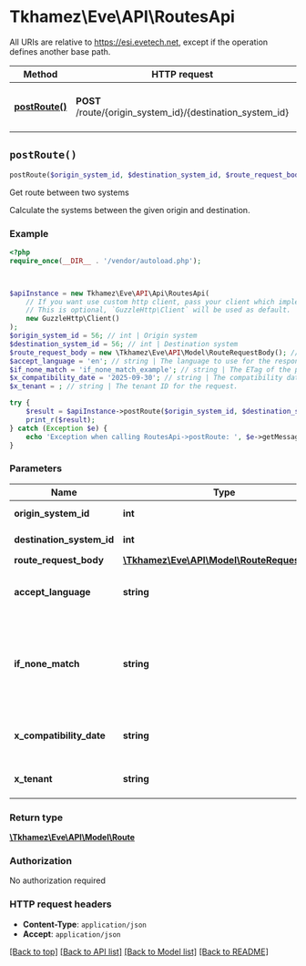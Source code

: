 # Tkhamez\Eve\API\RoutesApi

All URIs are relative to https://esi.evetech.net, except if the operation defines another base path.

| Method | HTTP request | Description |
| ------------- | ------------- | ------------- |
| [**postRoute()**](RoutesApi.md#postRoute) | **POST** /route/{origin_system_id}/{destination_system_id} | Get route between two systems |


## `postRoute()`

```php
postRoute($origin_system_id, $destination_system_id, $route_request_body, $accept_language, $if_none_match, $x_compatibility_date, $x_tenant): \Tkhamez\Eve\API\Model\Route
```

Get route between two systems

Calculate the systems between the given origin and destination.

### Example

```php
<?php
require_once(__DIR__ . '/vendor/autoload.php');



$apiInstance = new Tkhamez\Eve\API\Api\RoutesApi(
    // If you want use custom http client, pass your client which implements `GuzzleHttp\ClientInterface`.
    // This is optional, `GuzzleHttp\Client` will be used as default.
    new GuzzleHttp\Client()
);
$origin_system_id = 56; // int | Origin system
$destination_system_id = 56; // int | Destination system
$route_request_body = new \Tkhamez\Eve\API\Model\RouteRequestBody(); // \Tkhamez\Eve\API\Model\RouteRequestBody
$accept_language = 'en'; // string | The language to use for the response.
$if_none_match = 'if_none_match_example'; // string | The ETag of the previous request. A 304 will be returned if this matches the current ETag.
$x_compatibility_date = '2025-09-30'; // string | The compatibility date for the request.
$x_tenant = ; // string | The tenant ID for the request.

try {
    $result = $apiInstance->postRoute($origin_system_id, $destination_system_id, $route_request_body, $accept_language, $if_none_match, $x_compatibility_date, $x_tenant);
    print_r($result);
} catch (Exception $e) {
    echo 'Exception when calling RoutesApi->postRoute: ', $e->getMessage(), PHP_EOL;
}
```

### Parameters

| Name | Type | Description  | Notes |
| ------------- | ------------- | ------------- | ------------- |
| **origin_system_id** | **int**| Origin system | |
| **destination_system_id** | **int**| Destination system | |
| **route_request_body** | [**\Tkhamez\Eve\API\Model\RouteRequestBody**](../Model/RouteRequestBody.md)|  | |
| **accept_language** | **string**| The language to use for the response. | [optional] [default to &#39;en&#39;] |
| **if_none_match** | **string**| The ETag of the previous request. A 304 will be returned if this matches the current ETag. | [optional] |
| **x_compatibility_date** | **string**| The compatibility date for the request. | [optional] [default to &#39;2025-09-30&#39;] |
| **x_tenant** | **string**| The tenant ID for the request. | [optional] [default to &#39;tranquility&#39;] |

### Return type

[**\Tkhamez\Eve\API\Model\Route**](../Model/Route.md)

### Authorization

No authorization required

### HTTP request headers

- **Content-Type**: `application/json`
- **Accept**: `application/json`

[[Back to top]](#) [[Back to API list]](../../README.md#endpoints)
[[Back to Model list]](../../README.md#models)
[[Back to README]](../../README.md)
